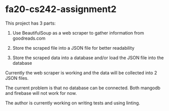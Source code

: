 # fa20-cs242-assignment2

This project has 3 parts:
1. Use BeautifulSoup as a web scraper to gather information from goodreads.com

2. Store the scraped file into a JSON file for better readability

3. Store the scraped data into a database and/or load the JSON file into the database

Currently the web scraper is working and the data will be collected into 2 JSON files.

The current problem is that no database can be connected. Both mangodb and firebase will not work for now.

The author is currently working on writing tests and using linting.
